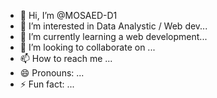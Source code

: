 - 👋 Hi, I’m @MOSAED-D1
- 👀 I’m interested in Data Analystic / Web dev...
- 🌱 I’m currently learning a web development...
- 💞️ I’m looking to collaborate on ...
- 📫 How to reach me ...
- 😄 Pronouns: ...
- ⚡ Fun fact: ...

<!---
MOSAED-D1/MOSAED-D1 is a ✨ special ✨ repository because its `README.md` (this file) appears on your GitHub profile.
You can click the Preview link to take a look at your changes.
--->

